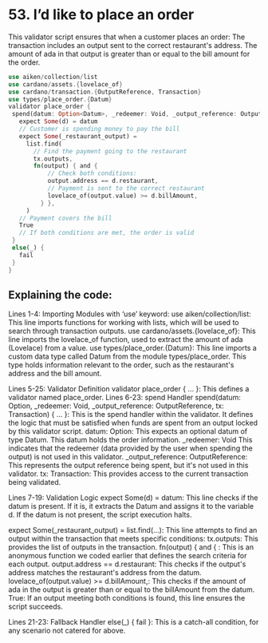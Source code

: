 # 53. I’d like to place an order

This validator script ensures that when a customer places an order:
The transaction includes an output sent to the correct restaurant's address.
The amount of ada in that output is greater than or equal to the bill amount for the order.

```rust
use aiken/collection/list
use cardano/assets.{lovelace_of}
use cardano/transaction.{OutputReference, Transaction}
use types/place_order.{Datum}
validator place_order {
 spend(datum: Option<Datum>, _redeemer: Void, _output_reference: OutputReference, tx: Transaction) {
   expect Some(d) = datum
   // Customer is spending money to pay the bill
   expect Some(_restaurant_output) =
     list.find(
       // Find the payment going to the restaurant
       tx.outputs,
       fn(output) { and {
           // Check both conditions:
           output.address == d.restaurant,
           // Payment is sent to the correct restaurant
           lovelace_of(output.value) >= d.billAmount,
         } },
     )
   // Payment covers the bill
   True
   // If both conditions are met, the order is valid
 }
 else(_) {
   fail
 }
}
```

## Explaining the code:

Lines 1-4: Importing Modules with ‘use’ keyword:
use aiken/collection/list: This line imports functions for working with lists, which will be used to search through transaction outputs.
use cardano/assets.{lovelace_of}: This line imports the lovelace_of function, used to extract the amount of ada (Lovelace) from a value.
use types/place_order.{Datum}: This line imports a custom data type called Datum from the module types/place_order. This type holds information relevant to the order, such as the restaurant's address and the bill amount.

Lines 5-25: Validator Definition
validator place_order { ... }: This defines a validator named place_order.
Lines 6-23: spend Handler
spend(datum: Option<Datum>, _redeemer: Void, _output_reference: OutputReference, tx: Transaction) { ... }: This is the spend handler within the validator. It defines the logic that must be satisfied when funds are spent from an output locked by this validator script.
datum: Option<Datum>: This expects an optional datum of type Datum. This datum holds the order information.
_redeemer: Void This indicates that the redeemer (data provided by the user when spending the output) is not used in this validator.
_output_reference: OutputReference: This represents the output reference being spent, but it's not used in this validator.
tx: Transaction: This provides access to the current transaction being validated.

Lines 7-19: Validation Logic
expect Some(d) = datum: This line checks if the datum is present. If it is, it extracts the Datum and assigns it to the variable d. If the datum is not present, the script execution halts.


expect Some(_restaurant_output) =  list.find(...): This line attempts to find an output within the transaction that meets specific conditions:
tx.outputs: This provides the list of outputs in the transaction.
 fn(output) { and { : This is an anonymous function we coded earlier that defines the search criteria for each output.
output.address == d.restaurant: This checks if the output's address matches the restaurant's address from the datum.
lovelace_of(output.value) >= d.billAmount,: This checks if the amount of ada in the output is greater than or equal to the billAmount from the datum.
True: If an output meeting both conditions is found, this line ensures the script succeeds.

Lines 21-23: Fallback Handler
else(_) { fail }: This is a catch-all condition, for any scenario not catered for above.
